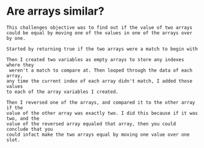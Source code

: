 # Are arrays similar?
	This challenges objective was to find out if the value of two arrays 
	could be equal by moving one of the values in one of the arrays over
	by one. 

	Started by returning true if the two arrays were a match to begin with

	Then I created two variables as empty arrays to store any indexes where they
	 weren't a match to compare at. Then looped through the data of each array, 
	any time the current index of each array didn't match, I added those values
	to each of the array variables I created.

	Then I reversed one of the arrays, and compared it to the other array if the 
	value of the other array was exactly two. I did this because if it was two, and the
	value of the reversed array equaled that array, then you could conclude that you
	could infact make the two arrays equal by moving one value over one slot.